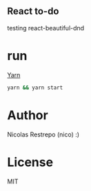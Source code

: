 
## React to-do

testing react-beautiful-dnd

# run

[Yarn](https://github.com/yarnpkg/)

```sh
yarn && yarn start

```

# Author 
Nicolas Restrepo (nico) :)

# License 

MIT

